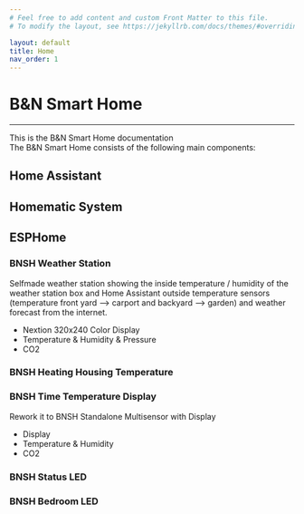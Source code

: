 ```yaml
---
# Feel free to add content and custom Front Matter to this file.
# To modify the layout, see https://jekyllrb.com/docs/themes/#overriding-theme-defaults

layout: default
title: Home
nav_order: 1
---
```


# B&N Smart Home

* * *

This is the B&N Smart Home documentation  
The B&N Smart Home consists of the following main components:

## Home Assistant

## Homematic System

## ESPHome

### BNSH Weather Station

Selfmade weather station showing the inside temperature / humidity of the weather station box and Home Assistant outside temperature sensors (temperature front yard --> carport and backyard --> garden) and weather forecast from the internet.

* Nextion 320x240 Color Display
* Temperature & Humidity & Pressure
* CO2

### BNSH Heating Housing Temperature

### BNSH Time Temperature Display

Rework it to BNSH Standalone Multisensor with Display

* Display
* Temperature & Humidity
* CO2

### BNSH Status LED

### BNSH Bedroom LED
